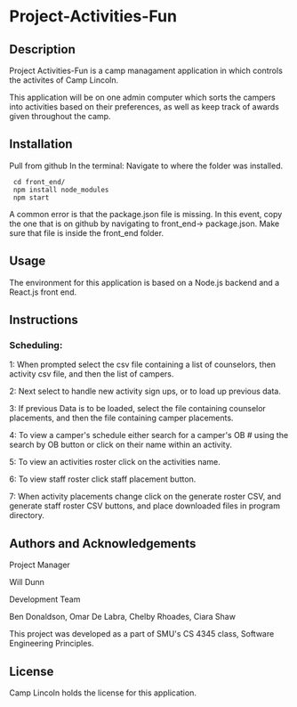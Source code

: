 # Project-Activities-Fun

## Description
Project Activities-Fun is a camp managament application in which controls the activites of Camp Lincoln.

This application will be on one admin computer which sorts the campers into activities based on their preferences, as well as keep track of awards given throughout the camp.

## Installation
Pull from github
In the terminal:
Navigate to where the folder was installed.
```
 cd front_end/
 npm install node_modules
 npm start
```
A common error is that the package.json file is missing. In this event, copy the one that is on github by navigating to front_end-> package.json. Make sure that file is inside the front_end folder.


## Usage
The environment for this application is based on a Node.js backend and a React.js front end. 
## Instructions
### Scheduling:
1: When prompted select the csv file containing a list of counselors, then activity csv file, and then the list of campers.

2: Next select to handle new activity sign ups, or to load up previous data.

3: If previous Data is to be loaded, select the file containing counselor placements, and then the file containing camper placements.

4: To view a camper's schedule either search for a camper's OB # using the search by OB button or click on their name within an activity.

5: To view an activities roster click on the activities name.

6: To view staff roster click staff placement button.

7: When activity placements change click on the generate roster CSV, and generate staff roster CSV buttons, and place downloaded files in program directory.



## Authors and Acknowledgements
Project Manager

Will Dunn

Development Team

Ben Donaldson, Omar De Labra, Chelby Rhoades, Ciara Shaw


This project was developed as a part of SMU's CS 4345 class, Software Engineering Principles.

## License
Camp Lincoln holds the license for this application. 
